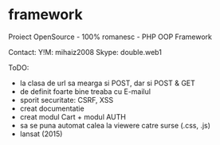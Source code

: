 framework
=========

Proiect OpenSource - 100% romanesc - PHP OOP Framework

Contact:
Y!M: mihaiz2008
Skype: double.web1

ToDO:
- la clasa de url sa mearga si POST, dar si POST & GET
- de definit foarte bine treaba cu E-mailul
- sporit securitate: CSRF, XSS
- creat documentatie
- creat modul Cart + modul AUTH
- sa se puna automat calea la viewere catre surse (.css, .js)
- lansat (2015)